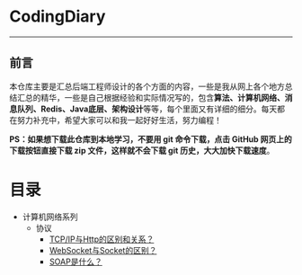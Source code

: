 # CodingDiary
---
## 前言

本仓库主要是汇总后端工程师设计的各个方面的内容，一些是我从网上各个地方总结汇总的精华，一些是自己根据经验和实际情况写的，包含**算法、计算机网络、消息队列、Redis、Java底层、架构设计**等等，每个里面又有详细的细分。每天都在努力补充中，希望大家可以和我一起好好生活，努力编程！

**PS：如果想下载此仓库到本地学习，不要用 git 命令下载，点击 GitHub 网页上的下载按钮直接下载 zip 文件，这样就不会下载 git 历史，大大加快下载速度**。

# 目录

* 计算机网络系列
  * 协议
    * [TCP/IP与Http的区别和关系？](网络/协议/TCP-IP与HTTP.md)
    * [WebSocket与Socket的区别？](网络/协议/WebSocket-Socket.md)
    * [SOAP是什么？](网络/协议/SOAP.md)
